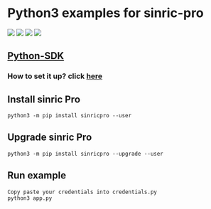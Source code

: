 # Python3 examples for sinric-pro

[![](https://img.shields.io/pypi/format/sinricpro.svg)](https://github.com/sinricpro/Python-SDK) [![](https://img.shields.io/pypi/v/sinricpro.svg)](https://github.com/sinricpro/Python-SDK) [![](https://img.shields.io/github/repo-size/sinricpro/Python-Examples.svg)](https://github.com/sinricpro/Python-Examples) [![](https://img.shields.io/badge/Author-Dhanush-green.svg)](https://github.com/imdhanush)
## [Python-SDK](https://github.com/sinricpro/Python-SDK)
### How to set it up? click [here](https://dev.to/imdhanush/automation-with-alexa-jo)
## Install sinric Pro
    python3 -m pip install sinricpro --user
    
## Upgrade sinric Pro
    python3 -m pip install sinricpro --upgrade --user
    
## Run example
    Copy paste your credentials into credentials.py
    python3 app.py



    
